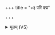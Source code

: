 +++
title = "०३ परि दद्म"

+++
<details><summary>मूलम् (VS)</summary>

परि॑ दद्म॒ इन्द्र॑स्य बा॒हू स॑म॒न्तं त्रा॒तुस्त्राय॑तां नः। देव॑ सवितः॒ सोम॑ राजन्सु॒मन॑सं मा कृणु स्व॒स्तये॑ ॥
</details>